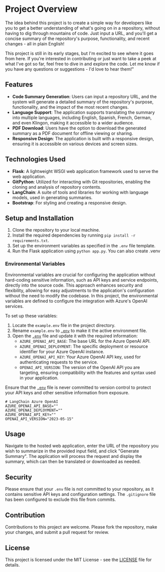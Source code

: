# Project Overview

The idea behind this project is to create a simple way for developers like you to get a better understanding of what's going on in a repository, without having to dig through mountains of code. Just input a URL, and you'll get a concise summary of the repository's purpose, functionality, and recent changes - all in plain English!


This project is still in its early stages, but I'm excited to see where it goes from here. If you're interested in contributing or just want to take a peek at what I've got so far, feel free to dive in and explore the code. Let me know if you have any questions or suggestions - I'd love to hear them!"

## Features

- **Code Summary Generation**: Users can input a repository URL, and the system will generate a detailed summary of the repository's purpose, functionality, and the impact of the most recent changes.
- **Language Support**: The application supports translating the summary into multiple languages, including English, Spanish, French, German, and even Klingon, making it accessible to a wider audience.
- **PDF Download**: Users have the option to download the generated summary as a PDF document for offline viewing or sharing.
- **Responsive Design**: The application is built with a responsive design, ensuring it is accessible on various devices and screen sizes.

## Technologies Used

- **Flask**: A lightweight WSGI web application framework used to serve the web application.
- **GitPython**: Utilized for interacting with Git repositories, enabling the cloning and analysis of repository contents.
- **LangChain**: A suite of tools and libraries for working with language models, used in generating summaries.
- **Bootstrap**: For styling and creating a responsive design.

## Setup and Installation

1. Clone the repository to your local machine.
2. Install the required dependencies by running `pip install -r requirements.txt`.
3. Set up the environment variables as specified in the `.env` file template.
4. Run the Flask application using `python app.py`.
You can also create .venv

### Environmental Variables

Environmental variables are crucial for configuring the application without hard-coding sensitive information, such as API keys and service endpoints, directly into the source code. This approach enhances security and flexibility, allowing for easy adjustments to the application's configuration without the need to modify the codebase. In this project, the environmental variables are defined to configure the integration with Azure's OpenAI services.

To set up these variables:

1. Locate the `example.env` file in the project directory.
2. Rename `example.env` to [`.env`](command:_github.copilot.openRelativePath?%5B%7B%22scheme%22%3A%22file%22%2C%22authority%22%3A%22%22%2C%22path%22%3A%22%2Fworkspaces%2Fai-code-summary%2F.env%22%2C%22query%22%3A%22%22%2C%22fragment%22%3A%22%22%7D%5D "/workspaces/ai-code-summary/.env") to make it the active environment file.
3. Open the [`.env`](command:_github.copilot.openRelativePath?%5B%7B%22scheme%22%3A%22file%22%2C%22authority%22%3A%22%22%2C%22path%22%3A%22%2Fworkspaces%2Fai-code-summary%2F.env%22%2C%22query%22%3A%22%22%2C%22fragment%22%3A%22%22%7D%5D "/workspaces/ai-code-summary/.env") file and update it with the required information:
   - `AZURE_OPENAI_API_BASE`: The base URL for the Azure OpenAI API.
   - `AZURE_OPENAI_DEPLOYMENT`: The specific deployment or resource identifier for your Azure OpenAI instance.
   - `AZURE_OPENAI_API_KEY`: Your Azure OpenAI API key, used for authenticating requests to the service.
   - `OPENAI_API_VERSION`: The version of the OpenAI API you are targeting, ensuring compatibility with the features and syntax used in your application.

Ensure that the [`.env`](command:_github.copilot.openRelativePath?%5B%7B%22scheme%22%3A%22file%22%2C%22authority%22%3A%22%22%2C%22path%22%3A%22%2Fworkspaces%2Fai-code-summary%2F.env%22%2C%22query%22%3A%22%22%2C%22fragment%22%3A%22%22%7D%5D "/workspaces/ai-code-summary/.env") file is never committed to version control to protect your API keys and other sensitive information from exposure.

```
# LangChain Azure OpenAI
AZURE_OPENAI_API_BASE=""
AZURE_OPENAI_DEPLOYMENT=""
AZURE_OPENAI_API_KEY="" 
OPENAI_API_VERSION="2023-05-15"
```

## Usage

Navigate to the hosted web application, enter the URL of the repository you wish to summarize in the provided input field, and click "Generate Summary". The application will process the request and display the summary, which can then be translated or downloaded as needed.

## Security

Please ensure that your `.env` file is not committed to your repository, as it contains sensitive API keys and configuration settings. The `.gitignore` file has been configured to exclude this file from commits.

## Contribution

Contributions to this project are welcome. Please fork the repository, make your changes, and submit a pull request for review.

## License

This project is licensed under the MIT License - see the [LICENSE](LICENSE) file for details.